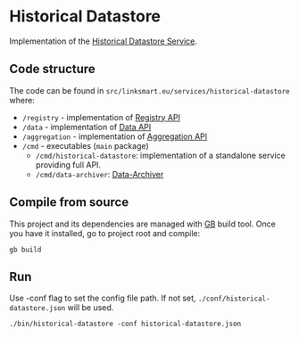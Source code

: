 Historical Datastore
===================

Implementation of the [Historical Datastore Service](https://linksmart.eu/redmine/projects/historical-datastore).

## Code structure

The code can be found in `src/linksmart.eu/services/historical-datastore` where:

* `/registry` - implementation of [Registry API](https://linksmart.eu/redmine/projects/historical-datastore/wiki/Historical_Datastore_API#Registry-API)
* `/data` - implementation of [Data API](https://linksmart.eu/redmine/projects/historical-datastore/wiki/Historical_Datastore_API#Data-API)
* `/aggregation` - implementation of [Aggregation API](https://linksmart.eu/redmine/projects/historical-datastore/wiki/Historical_Datastore_API#Aggregation-API)
* `/cmd` - executables (`main` package)
    - `/cmd/historical-datastore`: implementation of a standalone service providing full API.
    - `/cmd/data-archiver`: [Data-Archiver](https://www.linksmart.eu/redmine/projects/historical-datastore/wiki/Data_Archiver)

## Compile from source
This project and its dependencies are managed with [GB](http://getgb.io/) build tool. Once you have it installed, go to project root and compile:

```
gb build 
```

## Run
Use -conf flag to set the config file path. If not set, `./conf/historical-datastore.json` will be used.
```
./bin/historical-datastore -conf historical-datastore.json
```
